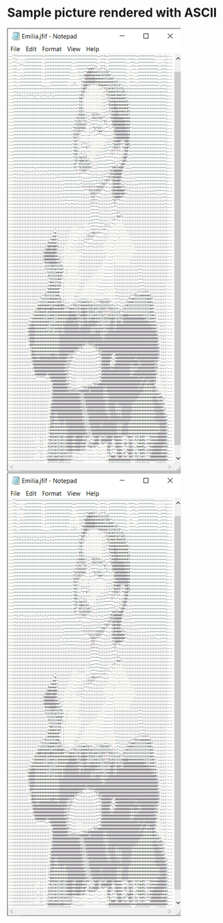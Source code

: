# Sample picture rendered with ASCII
![demo](https://github.com/theeemanuel/ascii/blob/main/picture%20rendering%20in%20ascii/samples/emiliaASCII.png)![demo](https://github.com/theeemanuel/ascii/blob/main/picture%20rendering%20in%20ascii/samples/emiliaASCII.png)
